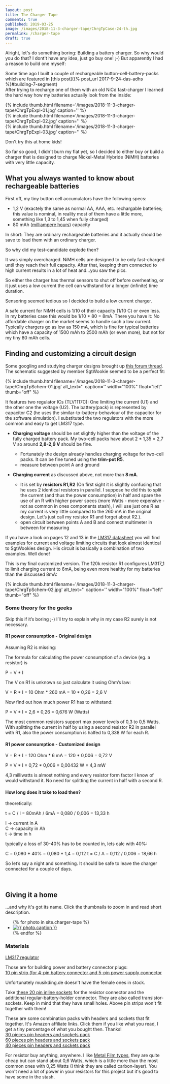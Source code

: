 ```yaml
---
layout: post
title: The Charger Tape
comments: true
published: 2019-03-25
image: /images/2018-11-3-charger-tape/ChrgTpCase-24-th.jpg
permalink: /charger-tape
draft: true
---
```


Alright, let's do something boring: Building a battery charger. So why would you do that? I dont't have any idea, just go buy one! ;-) But apparently I had a reason to build one myself:

Some time ago I built a couple of rechargeable button-cell-battery-packs which are featured in [this post]({% post_url 2017-9-24-das-adhs %}#building-7-segment)<br>After trying to recharge one of them with an old NiCd fast-charger I learned the hard way how my batteries actually look from the inside:

<div class="pic_row_3">
  <div class="pic_left">
    {% include thumb.html filename='/images/2018-11-3-charger-tape/ChrgTpExpl-01.jpg' caption='' %}
  </div>
  <div class="pic_middle">
    {% include thumb.html filename='/images/2018-11-3-charger-tape/ChrgTpExpl-02.jpg' caption='' %}
  </div>
  <div class="pic_right">
    {% include thumb.html filename='/images/2018-11-3-charger-tape/ChrgTpExpl-03.jpg' caption='' %}
  </div>
</div>

Don't try this at home kids! 

So far so good, I didn't burn my flat yet, so I decided to either buy or build a charger that is designed to charge Nickel-Metal Hybride (NiMH) batteries with very little capacity.


## What you always wanted to know about rechargeable batteries

First off, my tiny button cell accumulators have the following specs:

  * 1,2 V (exactely the same as normal AA, AAA, etc. rechargable batteries;
    this value is nominal, in reality most of them have a little more, something like 1,3 to 1,45 when fully charged) 
  * 80 mAh ([milliampere hours](https://whatis.techtarget.com/definition/milliampere-hour-mAh)) capacity

In short: They are ordinary rechargeable batteries and it actually should be save to load them with an ordinary charger.

So why did my test-candidate explode then?

It was simply overcharged. NiMH cells are designed to be only fast-charged until they reach their full capacity. After that, keeping them connected to high current results in a lot of heat and...you saw the pics.

So either the charger has thermal sensors to shut off before overheating, or it just uses a low current the cell can withstand for a longer (infinite) time duration.

Sensoring seemed tedious so I decided to build a low current charger.

A safe current for NiMH cells is 1/10 of their capacity (1/10 C) or even less. In my batteries case this would be 1/10 * 80 = 8mA. There you have it: No affordable charger on the market seems to handle such a low current. Typically chargers go as low as 150 mA, which is fine for typical batteries which have a capacity of 1500 mAh to 2500 mAh (or even more), but not for my tiny 80 mAh cells.


## Finding and customizing a circuit design
<a name="finding"></a>

Some googling and studying charger designs brought up [this forum thread](https://forum.allaboutcircuits.com/threads/constant-nimh-trickle-charger.14624/). The schematic suggested by member SgtWookie seemed to be a perfect fit:

<div class="clearfix">
{% include thumb.html filename='/images/2018-11-3-charger-tape/ChrgTpSchem-01.jpg' alt_text='' caption='' width="100%" float="left" thumb="off" %}
</div>


It features two regulator ICs (TLV1117C): One limiting the current (U1) and the other one the voltage (U2). The battery(pack) is represented by capacitor C2 (he uses the similar-to-battery-behaviour of the capacitor for the software simulation). I substituted the two regulators with the more common and easy to get LM317 type.


* **Charging voltage** should be set slightly higher than the voltage of the fully charged battery pack. My two-cell packs have about 2 * 1,35 = 2,7 V so around **2,8-2,9 V** should be fine.
  * Fortunately the design already handles charging voltage for two-cell packs. It can be fine tuned using the **trim-pot R5**.
  * measure between point A and ground

* **Charging current** as discussed above, not more than **8 mA**.
  * It is set by **resistors R1,R2** (On first sight it is slightly confusing that he uses 2 identical resistors in parallel. I suppose he did this to split the current  (and thus the power consumption) in half and spare the use of an R with higher power specs (more Watts - more expensive - not as common in ones components stash), I will use just one R as my current is very little compared to the 260 mA in the original design. Let’s just call my resistor R1 and forget about R2.).
  *  open circuit between points A and B and connect multimeter in between for measuring

If you have a look on pages 12 and 13 in the [LM317 datasheet](http://www.ti.com/lit/ds/symlink/lm317.pdf) you will find examples for current and voltage limiting circuits that look almost identical to SgtWookies design. His circuit is basically a combination of two examples. Well done!

This is my final customized version. The 120k resistor R1 configures LM317_1 to limit charging current to 6mA, being even more healthy for my batteries than the discussed 8mA:

<div class="clearfix">
{% include thumb.html filename='/images/2018-11-3-charger-tape/ChrgTpSchem-02.jpg' alt_text='' caption='' width="100%" float="left" thumb="off" %}
</div>

### Some theory for the geeks

Skip this if it’s boring ;-) I’ll try to explain why in my case R2 surely is not necessary.


#### R1 power consumption - Original design 

Assuming R2 is missing:

The formula for calculating the power consumption of a device (eg. a resistor) is

P = V * I

The V on R1 is unknown so just calculate it using Ohm’s law:

V = R * I = 10 Ohm * 260 mA = 10 * 0,26 = 2,6 V

Now find out how much power R1 has to withstand:

P = V * I = 2,6 * 0,26 = 0,676 W (Watts)

The most common resistors support max power levels of 0,3 to 0,5 Watts. With splitting the current in half by using a second resistor R2 in parallel with R1, also the power consumption is halfed to 0,338 W for each R.


#### R1 power consumption - Customized design

V = R * I = 120 Ohm * 6 mA = 120 * 0,006 = 0,72 V

P = V * I = 0,72 * 0,006 = 0,00432 W = 4,3 mW

4,3 milliwatts is almost nothing and every resistor form factor I know of would withstand it. No need for splitting the current in half with a second R.


#### How long does it take to load then?

theoretically:

t = C / I = 80mAh / 6mA = 0,080 / 0,006 = 13,33 h

I -> current in A<br>
C -> capacity in Ah<br>
t -> time in h

typically a loss of 30-40% has to be counted in, lets calc with 40%:

C = 0,080 + 40% = 0,080 * 1,4 = 0,112
t = C / A = 0,112 / 0,006 = 18,66 h

So let’s say a night and something. It should be safe to leave the charger connected for a couple of days.


<br>

## Giving it a home

...and why it's got its name. Click the thumbnails to zoom in and read short description.

<div class="photo-gallery-frame clearfix">
  <ul class="photo-gallery-list">
    {% for photo in site.charger-tape %}
    <li>
      <a href="{{ photo.url | prepend: site.baseurl }}" name="{{ photo.title }}">
        <img src="{{ photo.image-path|remove: ".jpg"| append: '-th'|append: ".jpg" }}" alt="{{ photo.caption }}" />
      </a>
    </li>
    {% endfor %}
  </ul>
</div>


### Materials

[LM317 regulator](https://www.musikding.de/LM317T_1)<br>

Those are for building power and battery connector plugs:<br>
[10 pin strip (for 4-pin battery connector and 5-pin power supply connector ](https://www.musikding.de/10-Pin-strip)<br>

Unfortunately musikding.de doesn't have the female ones in stock.

Take [these 20 pin inline sockets](https://www.musikding.de/20-Pin-inline-socket) for the resistor connector and the additional regular-battery-holder connector. They are also called transistor-sockets. Keep in mind that they have small holes. Above pin strips won't fit together with them!<br> 

These are some combination packs with headers and sockets that fit together. It's Amazon affiliate links. Click them if you like what you read, I get a tiny percentage of what you bought then. Thanks!<br>
[30 pieces pin headers and sockets pack](https://www.amazon.de/gp/product/B07DBY753C/ref=as_li_tl?ie=UTF8&tag=j0j0sblog-21&camp=1638&creative=6742&linkCode=as2&creativeASIN=B07DBY753C&linkId=26f59e1905e3966e977df01c751fb19b)<br>
[60 pieces pin headers and sockets pack](https://www.amazon.de/gp/product/B01MDRPUFU/ref=as_li_tl?ie=UTF8&tag=j0j0sblog-21&camp=1638&creative=6742&linkCode=as2&creativeASIN=B01MDRPUFU&linkId=663f34d1fe525181873e33ab18d75570)<br>
[40 pieces pin headers and sockets pack](https://www.amazon.de/gp/product/B078SQ1CZF/ref=as_li_tl?ie=UTF8&tag=j0j0sblog-21&camp=1638&creative=6742&linkCode=as2&creativeASIN=B078SQ1CZF&linkId=d296266c2f48d9a38d224eaa07455123)<br>

For resistor buy anything, anywhere. I like [Metal Film types](https://www.musikding.de/Metal-Film-06W), they are quite cheap but can stand about 0,6 Watts, which is a little more than the most common ones with 0,25 Watts (I think they are called carbon-layer). You won't need a lot of power in your resistors for this project but it's good to have some in the stash.



